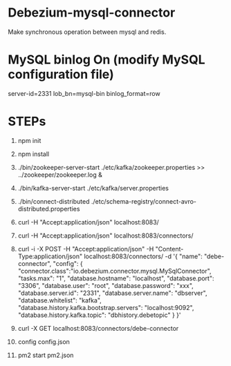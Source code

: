 # Debezium-mysql-connector

Make synchronous operation between mysql and redis.

# MySQL binlog On (modify MySQL configuration file)
server-id=2331
lob_bn=mysql-bin
binlog_format=row

# STEPs
1. npm init

2. npm install

3. ./bin/zookeeper-server-start ./etc/kafka/zookeeper.properties >> ../zookeeper/zookeeper.log &

4. ./bin/kafka-server-start ./etc/kafka/server.properties

5. ./bin/connect-distributed ./etc/schema-registry/connect-avro-distributed.properties

6. curl -H "Accept:application/json" localhost:8083/

7. curl -H "Accept:application/json" localhost:8083/connectors/

8. curl -i -X POST -H "Accept:application/json" -H "Content-Type:application/json" localhost:8083/connectors/ -d '{ "name": "debe-connector", "config": { "connector.class":"io.debezium.connector.mysql.MySqlConnector", "tasks.max": "1", "database.hostname": "localhost", "database.port": "3306", "database.user": "root", "database.password": "xxx", "database.server.id": "2331", "database.server.name": "dbserver", "database.whitelist": "kafka", "database.history.kafka.bootstrap.servers": "localhost:9092", "database.history.kafka.topic": "dbhistory.debetopic" } }'

9. curl -X GET localhost:8083/connectors/debe-connector

10. config config.json

11. pm2 start pm2.json
